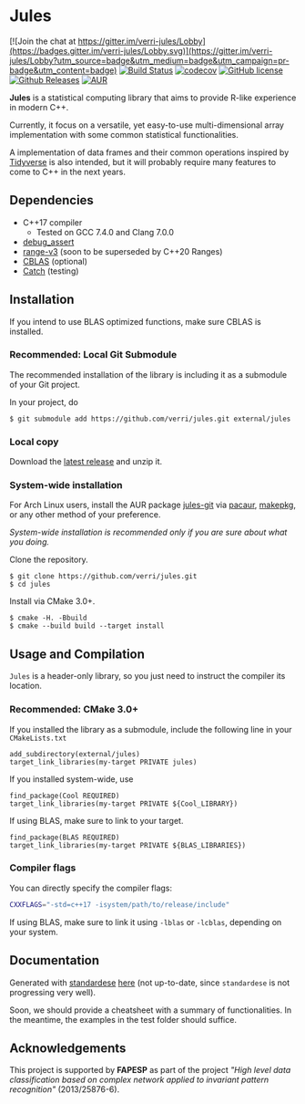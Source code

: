 # Jules

[![Join the chat at https://gitter.im/verri-jules/Lobby](https://badges.gitter.im/verri-jules/Lobby.svg)](https://gitter.im/verri-jules/Lobby?utm_source=badge&utm_medium=badge&utm_campaign=pr-badge&utm_content=badge)
[![Build Status](https://travis-ci.org/verri/jules.svg?branch=master)](https://travis-ci.org/verri/jules)
[![codecov](https://codecov.io/gh/verri/jules/branch/master/graph/badge.svg)](https://codecov.io/gh/verri/jules)
[![GitHub license](https://img.shields.io/badge/license-Zlib-blue.svg)](https://raw.githubusercontent.com/verri/jules/master/license.txt)
[![Github Releases](https://img.shields.io/github/release/verri/jules.svg)](https://github.com/verri/jules/releases)
[![AUR](https://img.shields.io/aur/version/jules-git.svg)](https://aur.archlinux.org/packages/jules-git)

**Jules** is a statistical computing library that aims to provide R-like experience in modern C++.

Currently, it focus on a versatile, yet easy-to-use multi-dimensional array implementation
with some common statistical functionalities.

A implementation of data frames and their common operations inspired by [Tidyverse](https://www.tidyverse.org/)
is also intended, but it will probably require many features to come to C++ in the next years.

## Dependencies

 - C++17 compiler
    - Tested on GCC 7.4.0 and Clang 7.0.0
 - [debug_assert](https://github.com/foonathan/debug_assert)
 - [range-v3](https://github.com/ericniebler/range-v3) (soon to be superseded by C++20 Ranges)
 - [CBLAS](http://www.netlib.org/blas/) (optional)
 - [Catch](https://github.com/philsquared/Catch.git) (testing)


## Installation

If you intend to use BLAS optimized functions, make sure CBLAS is installed.

### Recommended: Local Git Submodule

The recommended installation of the library is including it as a submodule of your Git project.

In your project, do
```
$ git submodule add https://github.com/verri/jules.git external/jules
```

### Local copy

Download the [latest release](https://github.com/verri/jules/releases/latest) and unzip it.

### System-wide installation

For Arch Linux users, install the AUR package [jules-git](https://aur.archlinux.org/packages/jules-git)
via [pacaur](https://aur.archlinux.org/packages/pacaur/),
[makepkg](https://wiki.archlinux.org/index.php/Arch_User_Repository#Build_and_install_the_package),
or any other method of your preference.

*System-wide installation is recommended only if you are sure about what you doing.*

Clone the repository.
```
$ git clone https://github.com/verri/jules.git
$ cd jules
```

Install via CMake 3.0+.
```
$ cmake -H. -Bbuild
$ cmake --build build --target install
```

## Usage and Compilation

`Jules` is a header-only library, so you just need to instruct the compiler its location.

### Recommended: CMake 3.0+

If you installed the library as a submodule, include the following line in your `CMakeLists.txt`
```
add_subdirectory(external/jules)
target_link_libraries(my-target PRIVATE jules)
```

If you installed system-wide, use
```
find_package(Cool REQUIRED)
target_link_libraries(my-target PRIVATE ${Cool_LIBRARY})
```

If using BLAS, make sure to link to your target.
```
find_package(BLAS REQUIRED)
target_link_libraries(my-target PRIVATE ${BLAS_LIBRARIES})
```

### Compiler flags

You can directly specify the compiler flags:
```sh
CXXFLAGS="-std=c++17 -isystem/path/to/release/include"
```

If using BLAS, make sure to link it using `-lblas` or `-lcblas`, depending on your system.

## Documentation

Generated with [standardese](https://github.com/foonathan/standardese)
[here](https://verri.github.io/jules/) (not up-to-date, since `standardese` is not
progressing very well).

Soon, we should provide a cheatsheet with a summary of functionalities.  In the meantime,
the examples in the test folder should suffice.

## Acknowledgements

This project is supported by **FAPESP** as part of the project *"High level data
classification based on complex network applied to invariant pattern recognition"*
(2013/25876-6).
